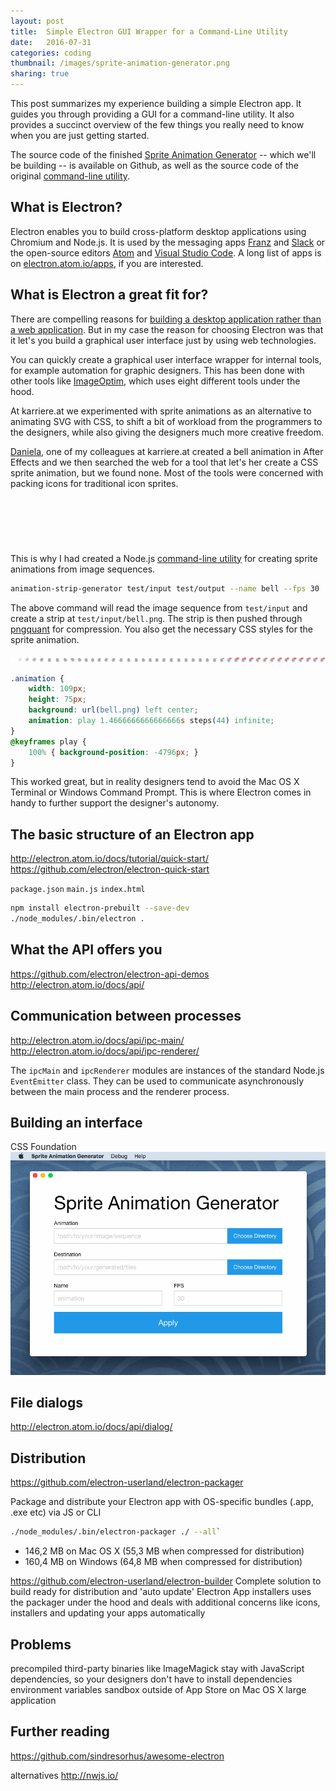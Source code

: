 ```yaml
---
layout: post
title:  Simple Electron GUI Wrapper for a Command-Line Utility
date:   2016-07-31
categories: coding
thumbnail: /images/sprite-animation-generator.png
sharing: true
---
```


This post summarizes my experience building a simple Electron app. It guides you through providing a GUI for a command-line utility. It also provides a succinct overview of the few things you really need to know when you are just getting started.
 
 The source code of the finished [Sprite Animation Generator](https://github.com/karriereat/sprite-animation-generator) -- which we'll be building -- is available on Github, as well as the source code of the original [command-line utility](https://github.com/karriereat/animation-strip-generator).



## What is Electron?

Electron enables you to build cross-platform desktop applications using Chromium and Node.js. It is used by the messaging apps [Franz](http://meetfranz.com/) and [Slack](https://slack.com/) or the open-source editors [Atom](https://atom.io/) and [Visual Studio Code](https://code.visualstudio.com/). A long list of apps is on [electron.atom.io/apps](http://electron.atom.io/apps/), if you are interested.



## What is Electron a great fit for?

There are compelling reasons for [building a desktop application rather than a web application](https://medium.com/@collinmathilde/why-desktop-apps-are-making-a-comeback-5b4eb0427647). But in my case the reason for choosing Electron was that it let's you build a graphical user interface just by using web technologies.

You can quickly create a graphical user interface wrapper for internal tools, for example automation for graphic designers. 
This has been done with other tools like [ImageOptim](https://imageoptim.com/mac), which uses eight different tools under the hood.

At karriere.at we experimented with sprite animations as an alternative to animating SVG with CSS, to shift a bit of workload from the programmers to the designers, while also giving the designers much more creative freedom. 

[Daniela](https://twitter.com/schmidxdaniela), one of my colleagues at karriere.at created a bell animation in After Effects and we then searched the web for a tool that let's her create a CSS sprite animation, but we found none. Most of the tools were concerned with packing icons for traditional icon sprites. 

<p id="bell"></p>

<style>
#bell {
    width: 109px;
    height: 75px;
    background: url(/images/karriere.at-bell.png) left center;
    animation: play 1.4666666666666666s steps(44) infinite;
}
@keyframes play {
    100% { background-position: -4796px; }
}
</style>

This is why I had created a Node.js [command-line utility](https://github.com/karriereat/animation-strip-generator) for creating sprite animations from image sequences.


~~~ bash
animation-strip-generator test/input test/output --name bell --fps 30
~~~

The above command will read the image sequence from `test/input` and create a strip at `test/input/bell.png`. The strip is then pushed through [pngquant](https://pngquant.org/) for compression. You also get the necessary CSS styles for the sprite animation.

![](/images/karriere.at-bell.png)

~~~ css
.animation {
    width: 109px;
    height: 75px;
    background: url(bell.png) left center;
    animation: play 1.4666666666666666s steps(44) infinite;
}
@keyframes play {
    100% { background-position: -4796px; }
}
~~~

This worked great, but in reality designers tend to avoid the Mac OS X Terminal or Windows Command Prompt. This is where Electron comes in handy to further support the designer's autonomy.



## The basic structure of an Electron app
http://electron.atom.io/docs/tutorial/quick-start/
https://github.com/electron/electron-quick-start

`package.json`
`main.js`
`index.html`

~~~ bash
npm install electron-prebuilt --save-dev
./node_modules/.bin/electron .
~~~



## What the API offers you
https://github.com/electron/electron-api-demos
http://electron.atom.io/docs/api/



## Communication between processes
http://electron.atom.io/docs/api/ipc-main/
http://electron.atom.io/docs/api/ipc-renderer/

The `ipcMain` and `ipcRenderer` modules are instances of the standard Node.js `EventEmitter` class. They can be used to communicate asynchronously between the main process and the renderer process.



## Building an interface
CSS
Foundation
![](/images/sprite-animation-generator.png)



## File dialogs
http://electron.atom.io/docs/api/dialog/



## Distribution
https://github.com/electron-userland/electron-packager

Package and distribute your Electron app with OS-specific bundles (.app, .exe etc) via JS or CLI

~~~ bash
./node_modules/.bin/electron-packager ./ --all`
~~~


* 146,2 MB on Mac OS X (55,3 MB when compressed for distribution)
* 160,4 MB on Windows (64,8 MB when compressed for distribution)

https://github.com/electron-userland/electron-builder
Complete solution to build ready for distribution and 'auto update' Electron App installers
uses the packager under the hood and deals with additional concerns like icons, installers and updating your apps automatically



## Problems
precompiled third-party binaries like ImageMagick
stay with JavaScript dependencies, so your designers don't have to install dependencies
environment variables
sandbox outside of App Store on Mac OS X
large application



## Further reading
https://github.com/sindresorhus/awesome-electron

alternatives
http://nwjs.io/
